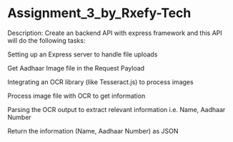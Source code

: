 # Assignment_3_by_Rxefy-Tech

Description: Create an backend API with express framework and this API will do the following tasks:


Setting up an Express server to handle file uploads

Get Aadhaar Image file in the Request Payload

Integrating an OCR library (like Tesseract.js) to process images

Process image file with OCR to get information 

Parsing the OCR output to extract relevant information  i.e. Name, Aadhaar Number

Return the information (Name, Aadhaar Number) as JSON
